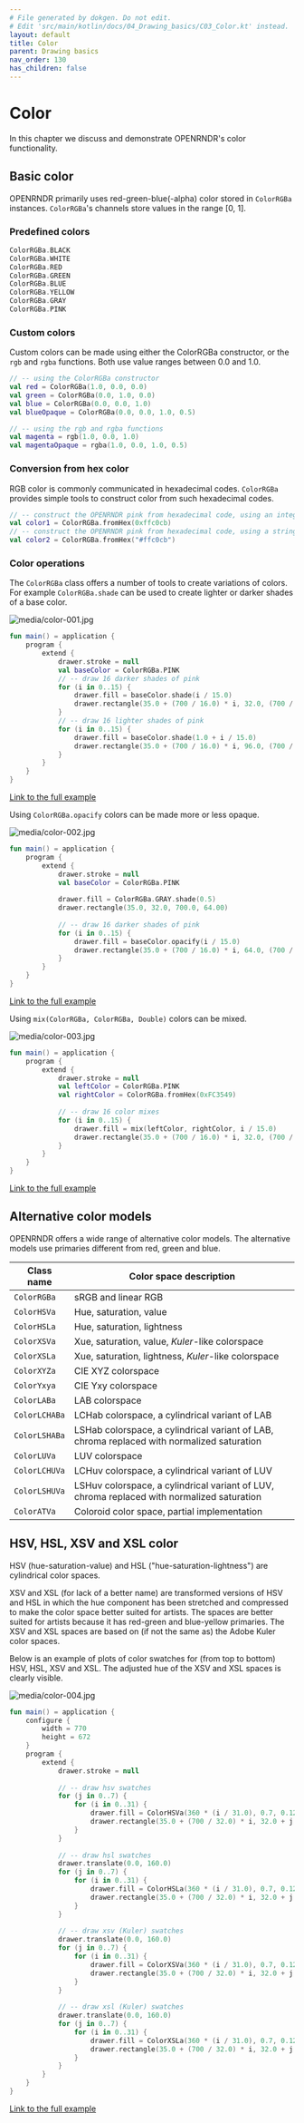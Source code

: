 ```yaml
---
# File generated by dokgen. Do not edit. 
# Edit 'src/main/kotlin/docs/04_Drawing_basics/C03_Color.kt' instead.
layout: default
title: Color
parent: Drawing basics
nav_order: 130
has_children: false
---
```

 
# Color

In this chapter we discuss and demonstrate OPENRNDR's color functionality.

## Basic color

OPENRNDR primarily uses red-green-blue(-alpha) color stored in 
`ColorRGBa` instances. `ColorRGBa`'s channels store values in the range [0, 1].

### Predefined colors 
 
```kotlin
ColorRGBa.BLACK
ColorRGBa.WHITE
ColorRGBa.RED
ColorRGBa.GREEN
ColorRGBa.BLUE
ColorRGBa.YELLOW
ColorRGBa.GRAY
ColorRGBa.PINK
``` 
 
### Custom colors

Custom colors can be made using either the 
ColorRGBa constructor, or the `rgb` and `rgba` 
functions. Both use value ranges between 0.0 and 1.0. 
 
```kotlin
// -- using the ColorRGBa constructor
val red = ColorRGBa(1.0, 0.0, 0.0)
val green = ColorRGBa(0.0, 1.0, 0.0)
val blue = ColorRGBa(0.0, 0.0, 1.0)
val blueOpaque = ColorRGBa(0.0, 0.0, 1.0, 0.5)

// -- using the rgb and rgba functions
val magenta = rgb(1.0, 0.0, 1.0)
val magentaOpaque = rgba(1.0, 0.0, 1.0, 0.5)
``` 
 
### Conversion from hex color

RGB color is commonly communicated in hexadecimal 
codes. `ColorRGBa` provides simple tools to construct 
color from such hexadecimal codes. 
 
```kotlin
// -- construct the OPENRNDR pink from hexadecimal code, using an integer argument
val color1 = ColorRGBa.fromHex(0xffc0cb)
// -- construct the OPENRNDR pink from hexadecimal code, using a string argument, the leading # is optional
val color2 = ColorRGBa.fromHex("#ffc0cb")
``` 
 
### Color operations

The `ColorRGBa` class offers a number of tools to 
create variations of colors. For example `ColorRGBa.shade` can be
used to create lighter or darker shades of a base color. 
 
<img alt="media/color-001.jpg" src="../media/color-001.jpg" loading="lazy"> 
 
```kotlin
fun main() = application {
    program {
        extend {
            drawer.stroke = null
            val baseColor = ColorRGBa.PINK
            // -- draw 16 darker shades of pink
            for (i in 0..15) {
                drawer.fill = baseColor.shade(i / 15.0)
                drawer.rectangle(35.0 + (700 / 16.0) * i, 32.0, (700 / 16.0), 64.0)
            }
            // -- draw 16 lighter shades of pink
            for (i in 0..15) {
                drawer.fill = baseColor.shade(1.0 + i / 15.0)
                drawer.rectangle(35.0 + (700 / 16.0) * i, 96.0, (700 / 16.0), 64.0)
            }
        }
    }
}
``` 
 
[Link to the full example](https://github.com/openrndr/openrndr-examples/blob/master/src/main/kotlin/examples/04_Drawing_basics/C03_Color000.kt) 
 
Using `ColorRGBa.opacify` colors can be made more or less opaque. 
 
<img alt="media/color-002.jpg" src="../media/color-002.jpg" loading="lazy"> 
 
```kotlin
fun main() = application {
    program {
        extend {
            drawer.stroke = null
            val baseColor = ColorRGBa.PINK
            
            drawer.fill = ColorRGBa.GRAY.shade(0.5)
            drawer.rectangle(35.0, 32.0, 700.0, 64.00)
            
            // -- draw 16 darker shades of pink
            for (i in 0..15) {
                drawer.fill = baseColor.opacify(i / 15.0)
                drawer.rectangle(35.0 + (700 / 16.0) * i, 64.0, (700 / 16.0), 64.0)
            }
        }
    }
}
``` 
 
[Link to the full example](https://github.com/openrndr/openrndr-examples/blob/master/src/main/kotlin/examples/04_Drawing_basics/C03_Color001.kt) 
 
Using `mix(ColorRGBa, ColorRGBa, Double)` colors can be mixed. 
 
<img alt="media/color-003.jpg" src="../media/color-003.jpg" loading="lazy"> 
 
```kotlin
fun main() = application {
    program {
        extend {
            drawer.stroke = null
            val leftColor = ColorRGBa.PINK
            val rightColor = ColorRGBa.fromHex(0xFC3549)
            
            // -- draw 16 color mixes
            for (i in 0..15) {
                drawer.fill = mix(leftColor, rightColor, i / 15.0)
                drawer.rectangle(35.0 + (700 / 16.0) * i, 32.0, (700 / 16.0), 64.0)
            }
        }
    }
}
``` 
 
[Link to the full example](https://github.com/openrndr/openrndr-examples/blob/master/src/main/kotlin/examples/04_Drawing_basics/C03_Color002.kt) 
 
## Alternative color models

OPENRNDR offers a wide range of alternative color models. The alternative models use primaries different from red, green
and blue.

Class name    | Color space description
--------------|---------------------------------------
`ColorRGBa`   | sRGB and linear RGB
`ColorHSVa`   | Hue, saturation, value
`ColorHSLa`   | Hue, saturation, lightness
`ColorXSVa`   | Xue, saturation, value, _Kuler_-like colorspace
`ColorXSLa`   | Xue, saturation, lightness, _Kuler_-like colorspace
`ColorXYZa`   | CIE XYZ colorspace
`ColorYxya`   | CIE Yxy colorspace
`ColorLABa`   | LAB colorspace
`ColorLCHABa` | LCHab colorspace, a cylindrical variant of LAB
`ColorLSHABa` | LSHab colorspace, a cylindrical variant of LAB, chroma replaced with normalized saturation
`ColorLUVa`   | LUV colorspace
`ColorLCHUVa` | LCHuv colorspace, a cylindrical variant of LUV
`ColorLSHUVa` | LSHuv colorspace, a cylindrical variant of LUV, chroma replaced with normalized saturation
`ColorATVa`   | Coloroid color space, partial implementation

## HSV, HSL, XSV and XSL color

HSV (hue-saturation-value) and HSL ("hue-saturation-lightness") are cylindrical color spaces.

XSV and XSL (for lack of a better name) are transformed versions of HSV and HSL in which the hue component has been
stretched and compressed to make the color space better suited for artists. The spaces are better suited for artists
because it has red-green and blue-yellow primaries. The XSV and XSL spaces are based on (if not
the same as) the Adobe Kuler color spaces.

Below is an example of plots of color swatches for (from top to bottom) HSV, HSL, XSV and XSL. The adjusted hue of the
XSV and XSL spaces is clearly visible. 
 
<img alt="media/color-004.jpg" src="../media/color-004.jpg" loading="lazy"> 
 
```kotlin
fun main() = application {
    configure {
        width = 770
        height = 672
    }
    program {
        extend {
            drawer.stroke = null
            
            // -- draw hsv swatches
            for (j in 0..7) {
                for (i in 0..31) {
                    drawer.fill = ColorHSVa(360 * (i / 31.0), 0.7, 0.125 + j / 8.0).toRGBa()
                    drawer.rectangle(35.0 + (700 / 32.0) * i, 32.0 + j * 16.0, (700 / 32.0), 16.0)
                }
            }
            
            // -- draw hsl swatches
            drawer.translate(0.0, 160.0)
            for (j in 0..7) {
                for (i in 0..31) {
                    drawer.fill = ColorHSLa(360 * (i / 31.0), 0.7, 0.125 + j / 9.0).toRGBa()
                    drawer.rectangle(35.0 + (700 / 32.0) * i, 32.0 + j * 16.0, (700 / 32.0), 16.0)
                }
            }
            
            // -- draw xsv (Kuler) swatches
            drawer.translate(0.0, 160.0)
            for (j in 0..7) {
                for (i in 0..31) {
                    drawer.fill = ColorXSVa(360 * (i / 31.0), 0.7, 0.125 + j / 8.0).toRGBa()
                    drawer.rectangle(35.0 + (700 / 32.0) * i, 32.0 + j * 16.0, (700 / 32.0), 16.0)
                }
            }
            
            // -- draw xsl (Kuler) swatches
            drawer.translate(0.0, 160.0)
            for (j in 0..7) {
                for (i in 0..31) {
                    drawer.fill = ColorXSLa(360 * (i / 31.0), 0.7, 0.125 + j / 9.0, 1.0).toRGBa()
                    drawer.rectangle(35.0 + (700 / 32.0) * i, 32.0 + j * 16.0, (700 / 32.0), 16.00)
                }
            }
        }
    }
}
``` 
 
[Link to the full example](https://github.com/openrndr/openrndr-examples/blob/master/src/main/kotlin/examples/04_Drawing_basics/C03_Color003.kt) 
